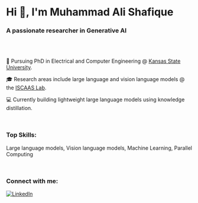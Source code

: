 <h1>Hi 👋, I'm Muhammad Ali Shafique</h1>
<h3>A passionate researcher in Generative AI</h3>

<!--
**alishafique3/alishafique3** is a ✨ _special_ ✨ repository because its `README.md` (this file) appears on your GitHub profile.

Here are some ideas to get you started:

- 🔭 I’m currently working on ...
- 🌱 I’m currently learning ...
- 👯 I’m looking to collaborate on ...
- 🤔 I’m looking for help with ...
- 💬 Ask me about ...
- 📫 How to reach me: ...
- 😄 Pronouns: ...
- ⚡ Fun fact: ...
-->

<br><br>

📖 Pursuing PhD in Electrical and Computer Engineering @ [Kansas State University](https://www.k-state.edu/home/).

🎓 Research areas include large language and vision language models @ the [ISCAAS Lab](https://people.cs.ksu.edu/~amunir/lab/).

💻 Currently building lightweight large language models using knowledge distillation.

<br>

<h3 align="left">Top Skills:</h3>
<p align="left">
  Large language models, Vision language models, Machine Learning, Parallel Computing
</p>

<br>

<h3 align="left">Connect with me:</h3>
<p align="left">
<a href="https://www.linkedin.com/in/alishafique3/"><img src="https://img.shields.io/badge/LinkedIn-0077B5?style=for-the-badge&logo=linkedin&logoColor=white" alt="LinkedIn"></a>
</p>

